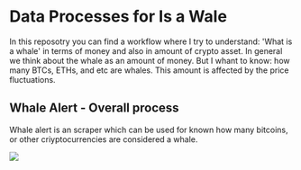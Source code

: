 # Data Processes for Is a Wale

In this reposotry you can find a workflow where I try to understand: 'What is a whale' in terms of money and also in amount of crypto asset. In general we think about the whale as an amount of money. But I whant to know: how many BTCs, ETHs, and etc are whales. This amount is affected by the price fluctuations.

## Whale Alert - Overall process 

Whale alert is an scraper which can be used for known how many bitcoins, or other criyptocurrencies are considered a whale.

![](documentation/whale-alert.png) 